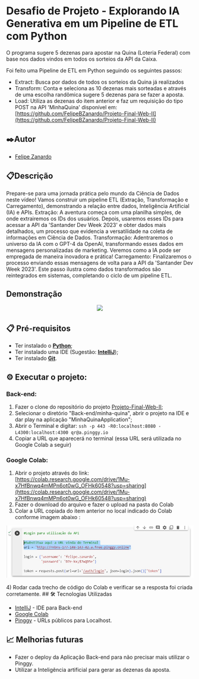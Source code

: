 # Desafio de Projeto - Explorando IA Generativa em um Pipeline de ETL com Python

O programa sugere 5 dezenas para apostar na Quina (Loteria Federal) com base nos dados vindos em todos os sorteios da API da Caixa.

Foi feito uma Pipeline de ETL em Python seguindo os seguintes passos:

- Extract: Busca por dados de todos os sorteios da Quina já realizados
- Transform: Conta e seleciona as 10 dezenas mais sorteadas e através de uma escolha randômica sugere 5 dezenas para se fazer a aposta.
- Load: Utiliza as dezenas do item anterior e faz um requisição do tipo POST na API 'MinhaQuina' disponível em: [https://github.com/FelipeBZanardo/Projeto-Final-Web-II](https://github.com/FelipeBZanardo/Projeto-Final-Web-II)  

## ✒️Autor
- [Felipe Zanardo](https://github.com/FelipeBZanardo)

## 📋Descrição

Prepare-se para uma jornada prática pelo mundo da Ciência de Dados neste vídeo! Vamos construir um pipeline ETL (Extração, Transformação e Carregamento), demonstrando a relação entre dados, Inteligência Artificial (IA) e APIs. Extração: A aventura começa com uma planilha simples, de onde extrairemos os IDs dos usuários. Depois, usaremos esses IDs para acessar a API da 'Santander Dev Week 2023' e obter dados mais detalhados, um processo que evidencia a versatilidade na coleta de informações em Ciência de Dados. Transformação: Adentraremos o universo da IA com o GPT-4 da OpenAI, transformando esses dados em mensagens personalizadas de marketing. Veremos como a IA pode ser empregada de maneira inovadora e prática! Carregamento: Finalizaremos o processo enviando essas mensagens de volta para a API da 'Santander Dev Week 2023'. Este passo ilustra como dados transformados são reintegrados em sistemas, completando o ciclo de um pipeline ETL.

## Demonstração
<p align="center">
  <img src="./_captures/Demonstracao.gif">
</p>

## 📋  Pré-requisitos
- Ter instalado o **[Python](https://www.python.org/downloads/)**;
- Ter instalado uma IDE (Sugestão: **[IntelliJ](https://www.jetbrains.com/pt-br/idea/)**);
- Ter instalado **[Git](https://git-scm.com/)**.

## ⚙️ Executar o projeto:
### Back-end:
1) Fazer o clone do repositório do projeto [Projeto-Final-Web-II](https://github.com/FelipeBZanardo/Projeto-Final-Web-II);
2) Selecionar o diretório "Back-end/minha-quina", abrir o projeto na IDE e dar play na aplicação "MinhaQuinaApplication";
3) Abrir o Terminal e digitar:
	`ssh -p 443 -R0:localhost:8080 -L4300:localhost:4300 qr@a.pinggy.io`
4) Copiar a URL que aparecerá no terminal (essa URL será utilizada no Google Colab a seguir)

### Google Colab:

1) Abrir o projeto através do link: [https://colab.research.google.com/drive/1Mu-x7HfBnwq4mMPn6ot0wG_OFHk60548?usp=sharing](https://colab.research.google.com/drive/1Mu-x7HfBnwq4mMPn6ot0wG_OFHk60548?usp=sharing)
2) Fazer o download do arquivo []() e fazer o upload na pasta do Colab  
3) Colar a URL copiada do item anterior no local indicado do Colab conforme imagem abaixo :
<p align="center">
  <img src="./_captures/url.jpg">
</p>
4) Rodar cada trecho de código do Colab e verificar se a resposta foi criada corretamente.
## 🛠️ Tecnologias Utilizadas

* [IntelliJ](https://www.jetbrains.com/pt-br/idea/) - IDE para Back-end
* [Google Colab](https://colab.research.google.com/drive/1Mu-x7HfBnwq4mMPn6ot0wG_OFHk60548?usp=sharing)
* [Pinggy](https://pinggy.io/) - URLs públicos para Localhost.


## 📈 Melhorias futuras

- Fazer o deploy da Aplicação Back-end para não precisar mais utilizar o Pinggy.
- Utilizar a Inteligência artificial para gerar as dezenas da aposta.
